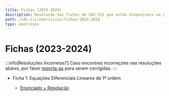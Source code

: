 ```yaml
---
title: Fichas (2023-2024)
description: Resolução das fichas de CDI-III que estão disponíveis na página da UC (de 2023-2024).
path: /cdi-iii/exercicios/fichas-2023-2024
type: exercises
---
```


# Fichas (2023-2024)

:::info[Resoluções Incorretas?]
Caso encontres incorreções nas resoluções abaixo, por favor
[reporta-as](https://github.com/leic-pt/resumos-leic/issues/new/choose)
para serem corrigidas.
:::

- Ficha 1: Equações Diferenciais Lineares de 1ª ordem

  - [Enunciado + Resolução](https://drive.google.com/file/d/1yVS6TJElnqzjrewniSc4CZ9bkmXfqXkO/view)
